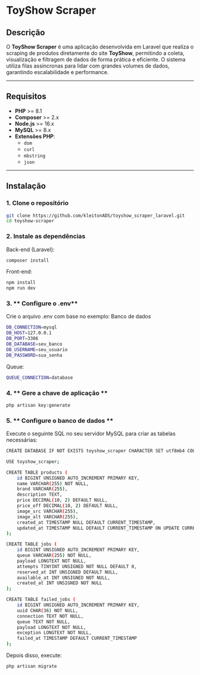 # **ToyShow Scraper**

## **Descrição**
O **ToyShow Scraper** é uma aplicação desenvolvida em Laravel que realiza o scraping de produtos diretamente do site **ToyShow**, permitindo a coleta, visualização e filtragem de dados de forma prática e eficiente. O sistema utiliza filas assíncronas para lidar com grandes volumes de dados, garantindo escalabilidade e performance.

---

## **Requisitos**
- **PHP** >= 8.1
- **Composer** >= 2.x
- **Node.js** >= 16.x
- **MySQL** >= 8.x
- **Extensões PHP**: 
  - `dom`
  - `curl`
  - `mbstring`
  - `json`

---

## **Instalação**

### 1. **Clone o repositório**
```bash
git clone https://github.com/kleitonADS/toyshow_scraper_laravel.git
cd toyshow-scraper
```
### 2. **Instale as dependências**
Back-end (Laravel):
```bash
composer install
```
Front-end:
```bash
npm install
npm run dev
```

### 3. ** Configure o .env**
Crie o arquivo .env com base no exemplo: Banco de dados
```bash
DB_CONNECTION=mysql
DB_HOST=127.0.0.1
DB_PORT=3306
DB_DATABASE=seu_banco
DB_USERNAME=seu_usuario
DB_PASSWORD=sua_senha
```
Queue:
```bash
QUEUE_CONNECTION=database
```

### 4. ** Gere a chave de aplicação **
```bash
php artisan key:generate
```
### 5. ** Configure o banco de dados **
Execute o seguinte SQL no seu servidor MySQL para criar as tabelas necessárias:

```bash
CREATE DATABASE IF NOT EXISTS toyshow_scraper CHARACTER SET utf8mb4 COLLATE utf8mb4_unicode_ci;

USE toyshow_scraper;

CREATE TABLE products (
    id BIGINT UNSIGNED AUTO_INCREMENT PRIMARY KEY,
    name VARCHAR(255) NOT NULL,
    brand VARCHAR(255),
    description TEXT,
    price DECIMAL(10, 2) DEFAULT NULL,
    price_off DECIMAL(10, 2) DEFAULT NULL,
    image_src VARCHAR(255),
    image_alt VARCHAR(255),
    created_at TIMESTAMP NULL DEFAULT CURRENT_TIMESTAMP,
    updated_at TIMESTAMP NULL DEFAULT CURRENT_TIMESTAMP ON UPDATE CURRENT_TIMESTAMP
);

CREATE TABLE jobs (
    id BIGINT UNSIGNED AUTO_INCREMENT PRIMARY KEY,
    queue VARCHAR(255) NOT NULL,
    payload LONGTEXT NOT NULL,
    attempts TINYINT UNSIGNED NOT NULL DEFAULT 0,
    reserved_at INT UNSIGNED DEFAULT NULL,
    available_at INT UNSIGNED NOT NULL,
    created_at INT UNSIGNED NOT NULL
);

CREATE TABLE failed_jobs (
    id BIGINT UNSIGNED AUTO_INCREMENT PRIMARY KEY,
    uuid CHAR(36) NOT NULL,
    connection TEXT NOT NULL,
    queue TEXT NOT NULL,
    payload LONGTEXT NOT NULL,
    exception LONGTEXT NOT NULL,
    failed_at TIMESTAMP DEFAULT CURRENT_TIMESTAMP
);
```
Depois disso, execute:
```bash
php artisan migrate
```

